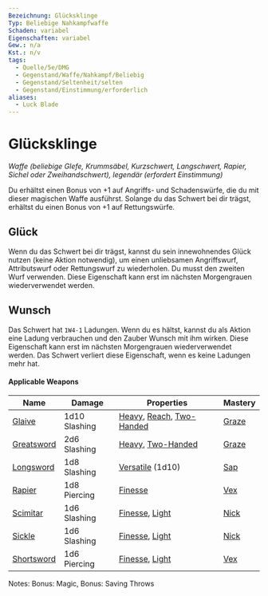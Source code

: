 ```yaml
---
Bezeichnung: Glücksklinge
Typ: Beliebige Nahkampfwaffe
Schaden: variabel
Eigenschaften: variabel
Gew.: n/a
Kst.: n/v
tags:
  - Quelle/5e/DMG
  - Gegenstand/Waffe/Nahkampf/Beliebig
  - Gegenstand/Seltenheit/selten
  - Gegenstand/Einstimmung/erforderlich
aliases:
  - Luck Blade
---
```

# Glücksklinge
_Waffe (beliebige Glefe, Krummsäbel, Kurzschwert, Langschwert, Rapier, Sichel oder Zweihandschwert), legendär (erfordert Einstimmung)_

Du erhältst einen Bonus von +1 auf Angriffs- und Schadenswürfe, die du mit dieser magischen Waffe ausführst. Solange du das Schwert bei dir trägst, erhältst du einen Bonus von +1 auf Rettungswürfe.

## Glück
Wenn du das Schwert bei dir trägst, kannst du sein innewohnendes Glück nutzen (keine Aktion notwendig), um einen unliebsamen Angriffswurf, Attributswurf oder Rettungswurf zu wiederholen. Du musst den zweiten Wurf verwenden. Diese Eigenschaft kann erst im nächsten Morgengrauen wiederverwendet werden.

## Wunsch
Das Schwert hat `1W4-1` Ladungen. Wenn du es hältst, kannst du als Aktion eine Ladung verbrauchen und den Zauber Wunsch mit ihm wirken. Diese Eigenschaft kann erst im nächsten Morgengrauen wiederverwendet werden. Das Schwert verliert diese Eigenschaft, wenn es keine Ladungen mehr hat.

#### Applicable Weapons
|Name|Damage|Properties|Mastery|
|---|---|---|---|
|[Glaive](https://www.dndbeyond.com/magic-items/9228825-luck-blade-glaive)|1d10 Slashing|[Heavy](https://www.dndbeyond.com/sources/dnd/free-rules/equipment#Heavy), [Reach](https://www.dndbeyond.com/sources/dnd/free-rules/equipment#Reach), [Two-Handed](https://www.dndbeyond.com/sources/dnd/free-rules/equipment#Two-Handed)|[Graze](https://www.dndbeyond.com/sources/dnd/free-rules/equipment#Graze)|
|[Greatsword](https://www.dndbeyond.com/magic-items/9228826-luck-blade-greatsword)|2d6 Slashing|[Heavy](https://www.dndbeyond.com/sources/dnd/free-rules/equipment#Heavy), [Two-Handed](https://www.dndbeyond.com/sources/dnd/free-rules/equipment#Two-Handed)|[Graze](https://www.dndbeyond.com/sources/dnd/free-rules/equipment#Graze)|
|[Longsword](https://www.dndbeyond.com/magic-items/9228827-luck-blade-longsword)|1d8 Slashing|[Versatile](https://www.dndbeyond.com/sources/dnd/free-rules/equipment#Versatile) (1d10)|[Sap](https://www.dndbeyond.com/sources/dnd/free-rules/equipment#Sap)|
|[Rapier](https://www.dndbeyond.com/magic-items/9228828-luck-blade-rapier)|1d8 Piercing|[Finesse](https://www.dndbeyond.com/sources/dnd/free-rules/equipment#Finesse)|[Vex](https://www.dndbeyond.com/sources/dnd/free-rules/equipment#Vex)|
|[Scimitar](https://www.dndbeyond.com/magic-items/9228829-luck-blade-scimitar)|1d6 Slashing|[Finesse](https://www.dndbeyond.com/sources/dnd/free-rules/equipment#Finesse), [Light](https://www.dndbeyond.com/sources/dnd/free-rules/equipment#Light)|[Nick](https://www.dndbeyond.com/sources/dnd/free-rules/equipment#Nick)|
|[Sickle](https://www.dndbeyond.com/magic-items/9228831-luck-blade-sickle)|1d6 Slashing|[Finesse](https://www.dndbeyond.com/sources/dnd/free-rules/equipment#Finesse), [Light](https://www.dndbeyond.com/sources/dnd/free-rules/equipment#Light)|[Nick](https://www.dndbeyond.com/sources/dnd/free-rules/equipment#Nick)|
|[Shortsword](https://www.dndbeyond.com/magic-items/9228830-luck-blade-shortsword)|1d6 Piercing|[Finesse](https://www.dndbeyond.com/sources/dnd/free-rules/equipment#Finesse), [Light](https://www.dndbeyond.com/sources/dnd/free-rules/equipment#Light)|[Vex](https://www.dndbeyond.com/sources/dnd/free-rules/equipment#Vex)|

Notes: Bonus: Magic, Bonus: Saving Throws